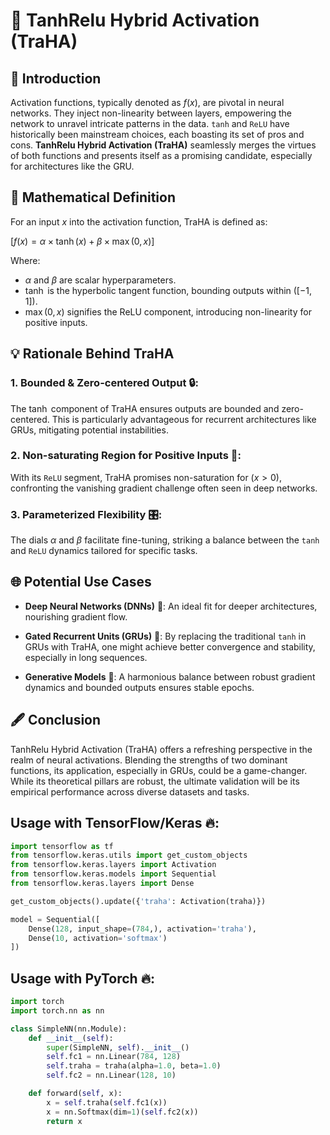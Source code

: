# 🔱 TanhRelu Hybrid Activation (TraHA)

## 🚀 Introduction

Activation functions, typically denoted as $`f(x)`$, are pivotal in neural networks. They inject non-linearity between layers, empowering the network to unravel intricate patterns in the data. `tanh` and `ReLU` have historically been mainstream choices, each boasting its set of pros and cons. **TanhRelu Hybrid Activation (TraHA)** seamlessly merges the virtues of both functions and presents itself as a promising candidate, especially for architectures like the GRU.

## 📐 Mathematical Definition

For an input $`x`$ into the activation function, TraHA is defined as:

$`[f(x) = \alpha \times \tanh(x) + \beta \times \max(0, x)]`$

Where:
- $`\alpha`$ and $`\beta`$ are scalar hyperparameters.
- $`\tanh`$ is the hyperbolic tangent function, bounding outputs within $`([-1, 1])`$.
- $`\max(0, x)`$ signifies the ReLU component, introducing non-linearity for positive inputs.

## 💡 Rationale Behind TraHA

### 1. **Bounded & Zero-centered Output** 🔒:
The $`\tanh`$ component of TraHA ensures outputs are bounded and zero-centered. This is particularly advantageous for recurrent architectures like GRUs, mitigating potential instabilities.

### 2. **Non-saturating Region for Positive Inputs** 🌌:
With its `ReLU` segment, TraHA promises non-saturation for $`( x > 0 )`$, confronting the vanishing gradient challenge often seen in deep networks.

### 3. **Parameterized Flexibility** 🎛:
The dials $`\alpha`$ and $`\beta`$ facilitate fine-tuning, striking a balance between the `tanh` and `ReLU` dynamics tailored for specific tasks.

## 🌐 Potential Use Cases

- **Deep Neural Networks (DNNs)** 🌲: An ideal fit for deeper architectures, nourishing gradient flow.

- **Gated Recurrent Units (GRUs)** 🔁: By replacing the traditional `tanh` in GRUs with TraHA, one might achieve better convergence and stability, especially in long sequences.

- **Generative Models** 🎨: A harmonious balance between robust gradient dynamics and bounded outputs ensures stable epochs.

## 🖋 Conclusion

TanhRelu Hybrid Activation (TraHA) offers a refreshing perspective in the realm of neural activations. Blending the strengths of two dominant functions, its application, especially in GRUs, could be a game-changer. While its theoretical pillars are robust, the ultimate validation will be its empirical performance across diverse datasets and tasks.

## Usage with TensorFlow/Keras 🔥:
```python
import tensorflow as tf
from tensorflow.keras.utils import get_custom_objects
from tensorflow.keras.layers import Activation
from tensorflow.keras.models import Sequential
from tensorflow.keras.layers import Dense

get_custom_objects().update({'traha': Activation(traha)})

model = Sequential([
    Dense(128, input_shape=(784,), activation='traha'),
    Dense(10, activation='softmax')
])
```

## Usage with PyTorch 🔥:
```python
import torch
import torch.nn as nn

class SimpleNN(nn.Module):
    def __init__(self):
        super(SimpleNN, self).__init__()
        self.fc1 = nn.Linear(784, 128)
        self.traha = traha(alpha=1.0, beta=1.0)
        self.fc2 = nn.Linear(128, 10)

    def forward(self, x):
        x = self.traha(self.fc1(x))
        x = nn.Softmax(dim=1)(self.fc2(x))
        return x

